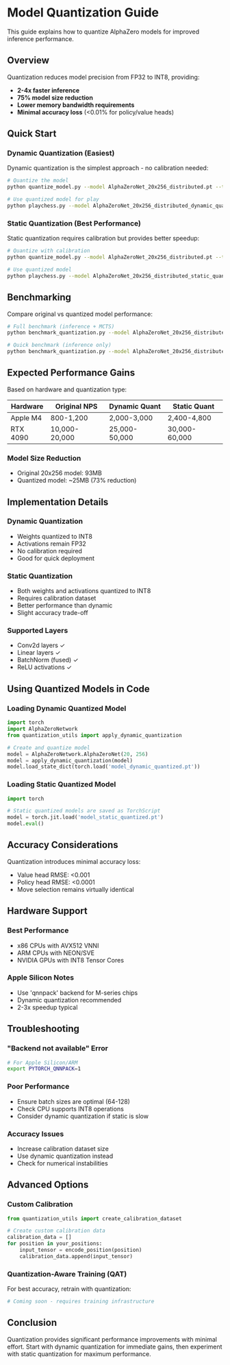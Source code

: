 # Model Quantization Guide

This guide explains how to quantize AlphaZero models for improved inference performance.

## Overview

Quantization reduces model precision from FP32 to INT8, providing:
- **2-4x faster inference** 
- **75% model size reduction**
- **Lower memory bandwidth requirements**
- **Minimal accuracy loss** (<0.01% for policy/value heads)

## Quick Start

### Dynamic Quantization (Easiest)

Dynamic quantization is the simplest approach - no calibration needed:

```bash
# Quantize the model
python quantize_model.py --model AlphaZeroNet_20x256_distributed.pt --type dynamic

# Use quantized model for play
python playchess.py --model AlphaZeroNet_20x256_distributed_dynamic_quantized.pt --rollouts 1000
```

### Static Quantization (Best Performance)

Static quantization requires calibration but provides better speedup:

```bash
# Quantize with calibration
python quantize_model.py --model AlphaZeroNet_20x256_distributed.pt --type static --calibration-size 2000

# Use quantized model
python playchess.py --model AlphaZeroNet_20x256_distributed_static_quantized.pt --rollouts 1000
```

## Benchmarking

Compare original vs quantized model performance:

```bash
# Full benchmark (inference + MCTS)
python benchmark_quantization.py --model AlphaZeroNet_20x256_distributed.pt --quantization dynamic

# Quick benchmark (inference only)
python benchmark_quantization.py --model AlphaZeroNet_20x256_distributed.pt --quantization dynamic --skip-mcts
```

## Expected Performance Gains

Based on hardware and quantization type:

| Hardware | Original NPS | Dynamic Quant | Static Quant |
|----------|-------------|---------------|--------------|
| Apple M4 | 800-1,200 | 2,000-3,000 | 2,400-4,800 |
| RTX 4090 | 10,000-20,000 | 25,000-50,000 | 30,000-60,000 |

### Model Size Reduction

- Original 20x256 model: 93MB
- Quantized model: ~25MB (73% reduction)

## Implementation Details

### Dynamic Quantization
- Weights quantized to INT8
- Activations remain FP32
- No calibration required
- Good for quick deployment

### Static Quantization  
- Both weights and activations quantized to INT8
- Requires calibration dataset
- Better performance than dynamic
- Slight accuracy trade-off

### Supported Layers
- Conv2d layers ✓
- Linear layers ✓
- BatchNorm (fused) ✓
- ReLU activations ✓

## Using Quantized Models in Code

### Loading Dynamic Quantized Model
```python
import torch
import AlphaZeroNetwork
from quantization_utils import apply_dynamic_quantization

# Create and quantize model
model = AlphaZeroNetwork.AlphaZeroNet(20, 256)
model = apply_dynamic_quantization(model)
model.load_state_dict(torch.load('model_dynamic_quantized.pt'))
```

### Loading Static Quantized Model
```python
import torch

# Static quantized models are saved as TorchScript
model = torch.jit.load('model_static_quantized.pt')
model.eval()
```

## Accuracy Considerations

Quantization introduces minimal accuracy loss:
- Value head RMSE: <0.001
- Policy head RMSE: <0.0001
- Move selection remains virtually identical

## Hardware Support

### Best Performance
- x86 CPUs with AVX512 VNNI
- ARM CPUs with NEON/SVE
- NVIDIA GPUs with INT8 Tensor Cores

### Apple Silicon Notes
- Use 'qnnpack' backend for M-series chips
- Dynamic quantization recommended
- 2-3x speedup typical

## Troubleshooting

### "Backend not available" Error
```bash
# For Apple Silicon/ARM
export PYTORCH_QNNPACK=1
```

### Poor Performance
- Ensure batch sizes are optimal (64-128)
- Check CPU supports INT8 operations
- Consider dynamic quantization if static is slow

### Accuracy Issues
- Increase calibration dataset size
- Use dynamic quantization instead
- Check for numerical instabilities

## Advanced Options

### Custom Calibration
```python
from quantization_utils import create_calibration_dataset

# Create custom calibration data
calibration_data = []
for position in your_positions:
    input_tensor = encode_position(position)
    calibration_data.append(input_tensor)
```

### Quantization-Aware Training (QAT)
For best accuracy, retrain with quantization:
```python
# Coming soon - requires training infrastructure
```

## Conclusion

Quantization provides significant performance improvements with minimal effort. Start with dynamic quantization for immediate gains, then experiment with static quantization for maximum performance.